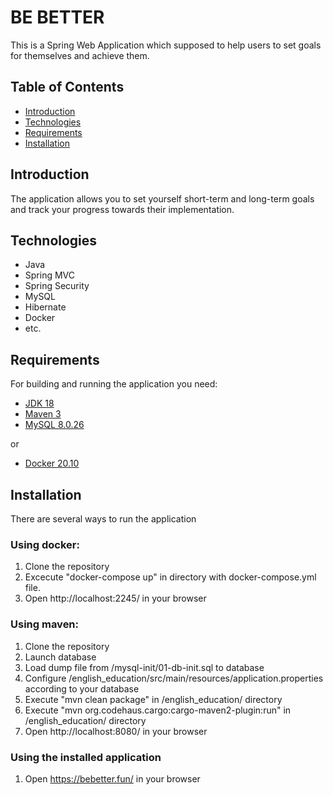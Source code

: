 # BE BETTER

This is a Spring Web Application which supposed to help users to set goals for themselves and achieve them.


## Table of Contents

- [Introduction](#introduction)
- [Technologies](#technologies)
- [Requirements](#requirements)
- [Installation](#installation)

## Introduction

The application allows you to set yourself short-term and long-term goals and track your progress towards their implementation.


## Technologies

- Java
- Spring MVC
- Spring Security
- MySQL
- Hibernate
- Docker
- etc.

## Requirements

For building and running the application you need:

- [JDK 18](https://www.oracle.com/java/technologies/javase/jdk18-archive-downloads.html)
- [Maven 3](https://maven.apache.org)
- [MySQL 8.0.26](https://dev.mysql.com/downloads/mysql/)

or

- [Docker 20.10](https://docs.docker.com/engine/release-notes/20.10/)


## Installation

There are several ways to run the application

### Using docker:
1. Clone the repository
2. Excecute "docker-compose up" in directory with docker-compose.yml file.
3. Open http://localhost:2245/ in your browser

### Using maven:
1. Clone the repository
2. Launch database
3. Load dump file from /mysql-init/01-db-init.sql to database
4. Configure /english_education/src/main/resources/application.properties according to your database
5. Execute "mvn clean package" in /english_education/ directory
6. Execute "mvn org.codehaus.cargo:cargo-maven2-plugin:run" in /english_education/ directory
7. Open http://localhost:8080/ in your browser

### Using the installed application
1. Open https://bebetter.fun/ in your browser
